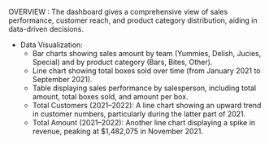 OVERVIEW :
 The dashboard gives a comprehensive view of sales performance, customer reach, and product category distribution, aiding in data-driven decisions.
- Data Visualization:
    - Bar charts showing sales amount by team (Yummies, Delish, Jucies, Special) and by product category (Bars, Bites, Other).
    - Line chart showing total boxes sold over time (from January 2021 to September 2021).
    - Table displaying sales performance by salesperson, including total amount, total boxes sold, and amount per box.
    - Total Customers (2021–2022): A line chart showing an upward trend in customer numbers, particularly during the latter part of 2021.
    - Total Amount (2021–2022): Another line chart displaying a spike in revenue, peaking at $1,482,075 in November 2021.
      


